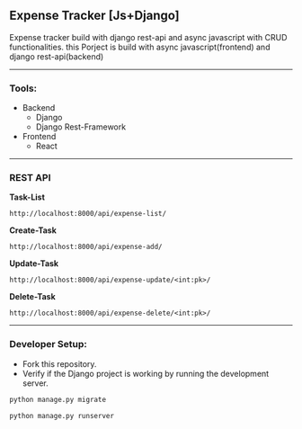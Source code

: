 ## Expense Tracker [Js+Django]
Expense tracker build with django rest-api and async javascript with CRUD functionalities. this Porject is build with async javascript(frontend) and django rest-api(backend)

---
### Tools:
- Backend
    - Django
    - Django Rest-Framework
- Frontend
    - React
---
### REST API
**Task-List**
```
http://localhost:8000/api/expense-list/
```
**Create-Task**
```
http://localhost:8000/api/expense-add/
```
**Update-Task**
```
http://localhost:8000/api/expense-update/<int:pk>/
```
**Delete-Task**
```
http://localhost:8000/api/expense-delete/<int:pk>/
```
---
### Developer Setup:
- Fork this repository.
- Verify if the Django project is working by running the development server.
```bash
python manage.py migrate
```
```bash
python manage.py runserver
```